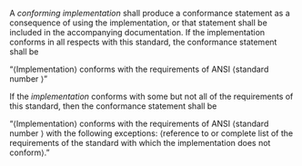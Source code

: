  



A *conforming implementation* shall produce a conformance statement as a consequence of using the implementation, or that statement shall be included in the accompanying documentation. If the implementation conforms in all respects with this standard, the conformance statement shall be 



“⟨Implementation⟩ conforms with the requirements of ANSI ⟨standard number ⟩” 



If the *implementation* conforms with some but not all of the requirements of this standard, then the conformance statement shall be 



“⟨Implementation⟩ conforms with the requirements of ANSI ⟨standard number ⟩ with the following exceptions: ⟨reference to or complete list of the requirements of the standard with which the implementation does not conform⟩.” 



